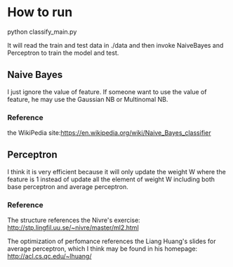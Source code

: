 # How to run
python classify_main.py

It will read the train and test data in ./data and then 
invoke NaiveBayes and Perceptron to train the model and test.

## Naive Bayes ##
I just ignore the value of feature. If someone want to use the value of feature, he may use the Gaussian NB or Multinomal NB.

### Reference ###
the WikiPedia site:https://en.wikipedia.org/wiki/Naive_Bayes_classifier

## Perceptron ##

I think it is very efficient because it will only update the weight W where the feature is 1 instead of update all the element of weight W including both base perceptron and average perceptron.

### Reference ###
The structure references the Nivre's exercise:
http://stp.lingfil.uu.se/~nivre/master/ml2.html

The optimization of perfomance references the Liang Huang's slides for average perceptron, which I think may be found in his homepage:
http://acl.cs.qc.edu/~lhuang/
